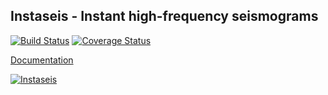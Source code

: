 ## Instaseis - Instant high-frequency seismograms

[![Build Status](https://travis-ci.org/krischer/instaseis.svg?branch=master)](https://travis-ci.org/krischer/instaseis) [![Coverage Status](https://img.shields.io/coveralls/krischer/instaseis.svg)](https://coveralls.io/r/krischer/instaseis?branch=master)

[Documentation](http://instaseis.net)

[![Instaseis](http://i.imgur.com/6LNoJD6.png)](instaseis.net)
